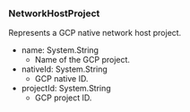 ### NetworkHostProject
Represents a GCP native network host project.

- name: System.String
  - Name of the GCP project.
- nativeId: System.String
  - GCP native ID.
- projectId: System.String
  - GCP project ID.
